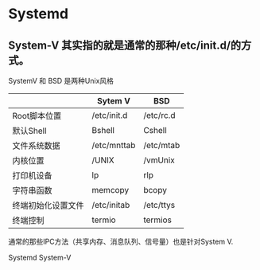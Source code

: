 Systemd
========


System-V 其实指的就是通常的那种/etc/init.d/的方式。 
-----

SystemV 和 BSD 是两种Unix风格

| | 	Sytem V	| BSD |
| ---- | ----- | ---- |
| Root脚本位置 |	/etc/init.d |	/etc/rc.d |
| 默认Shell |	Bshell |	Cshell |
| 文件系统数据 |	/etc/mnttab |	/etc/mtab |
| 内核位置 |	/UNIX |	/vmUnix |
| 打印机设备 |	lp |	rlp |
| 字符串函数 |	memcopy	 | bcopy |
| 终端初始化设置文件 |	/etc/initab |	/etc/ttys |
|  终端控制 |	termio	| termios |


通常的那些IPC方法（共享内存、消息队列、信号量）也是针对System V.


Systemd
System-V
